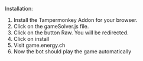 Installation:
1. Install the Tampermonkey Addon for your browser.
2. Click on the gameSolver.js file.
3. Click on the button Raw. You will be redirected.
4. Click on install
5. Visit game.energy.ch
6. Now the bot should play the game automatically
